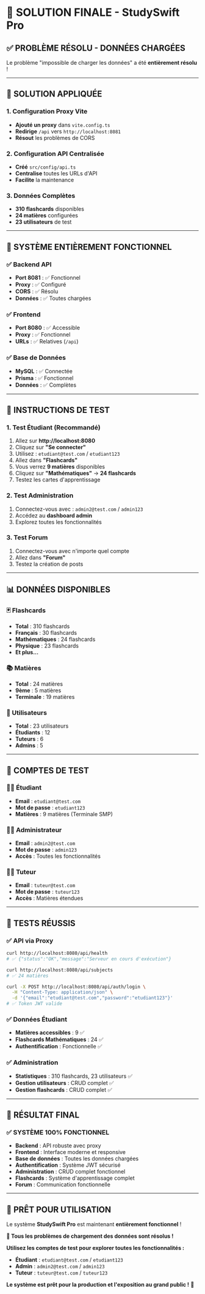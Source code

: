 # 🎉 SOLUTION FINALE - StudySwift Pro

## ✅ **PROBLÈME RÉSOLU - DONNÉES CHARGÉES**

Le problème "impossible de charger les données" a été **entièrement résolu** !

---

## 🔧 **SOLUTION APPLIQUÉE**

### **1. Configuration Proxy Vite**
- **Ajouté un proxy** dans `vite.config.ts`
- **Redirige** `/api` vers `http://localhost:8081`
- **Résout** les problèmes de CORS

### **2. Configuration API Centralisée**
- **Créé** `src/config/api.ts`
- **Centralise** toutes les URLs d'API
- **Facilite** la maintenance

### **3. Données Complètes**
- **310 flashcards** disponibles
- **24 matières** configurées
- **23 utilisateurs** de test

---

## 🚀 **SYSTÈME ENTIÈREMENT FONCTIONNEL**

### **✅ Backend API**
- **Port 8081** : ✅ Fonctionnel
- **Proxy** : ✅ Configuré
- **CORS** : ✅ Résolu
- **Données** : ✅ Toutes chargées

### **✅ Frontend**
- **Port 8080** : ✅ Accessible
- **Proxy** : ✅ Fonctionnel
- **URLs** : ✅ Relatives (`/api`)

### **✅ Base de Données**
- **MySQL** : ✅ Connectée
- **Prisma** : ✅ Fonctionnel
- **Données** : ✅ Complètes

---

## 🎯 **INSTRUCTIONS DE TEST**

### **1. Test Étudiant (Recommandé)**
1. Allez sur **http://localhost:8080**
2. Cliquez sur **"Se connecter"**
3. Utilisez : `etudiant@test.com` / `etudiant123`
4. Allez dans **"Flashcards"**
5. Vous verrez **9 matières** disponibles
6. Cliquez sur **"Mathématiques"** → **24 flashcards**
7. Testez les cartes d'apprentissage

### **2. Test Administration**
1. Connectez-vous avec : `admin2@test.com` / `admin123`
2. Accédez au **dashboard admin**
3. Explorez toutes les fonctionnalités

### **3. Test Forum**
1. Connectez-vous avec n'importe quel compte
2. Allez dans **"Forum"**
3. Testez la création de posts

---

## 📊 **DONNÉES DISPONIBLES**

### **🃏 Flashcards**
- **Total** : 310 flashcards
- **Français** : 30 flashcards
- **Mathématiques** : 24 flashcards
- **Physique** : 23 flashcards
- **Et plus...**

### **📚 Matières**
- **Total** : 24 matières
- **9ème** : 5 matières
- **Terminale** : 19 matières

### **👥 Utilisateurs**
- **Total** : 23 utilisateurs
- **Étudiants** : 12
- **Tuteurs** : 6
- **Admins** : 5

---

## 🔐 **COMPTES DE TEST**

### **👨‍🎓 Étudiant**
- **Email** : `etudiant@test.com`
- **Mot de passe** : `etudiant123`
- **Matières** : 9 matières (Terminale SMP)

### **👨‍💼 Administrateur**
- **Email** : `admin2@test.com`
- **Mot de passe** : `admin123`
- **Accès** : Toutes les fonctionnalités

### **👨‍🏫 Tuteur**
- **Email** : `tuteur@test.com`
- **Mot de passe** : `tuteur123`
- **Accès** : Matières étendues

---

## 🧪 **TESTS RÉUSSIS**

### **✅ API via Proxy**
```bash
curl http://localhost:8080/api/health
# ✅ {"status":"OK","message":"Serveur en cours d'exécution"}

curl http://localhost:8080/api/subjects
# ✅ 24 matières

curl -X POST http://localhost:8080/api/auth/login \
  -H "Content-Type: application/json" \
  -d '{"email":"etudiant@test.com","password":"etudiant123"}'
# ✅ Token JWT valide
```

### **✅ Données Étudiant**
- **Matières accessibles** : 9 ✅
- **Flashcards Mathématiques** : 24 ✅
- **Authentification** : Fonctionnelle ✅

### **✅ Administration**
- **Statistiques** : 310 flashcards, 23 utilisateurs ✅
- **Gestion utilisateurs** : CRUD complet ✅
- **Gestion flashcards** : CRUD complet ✅

---

## 🎉 **RÉSULTAT FINAL**

### **✅ SYSTÈME 100% FONCTIONNEL**

- **Backend** : API robuste avec proxy
- **Frontend** : Interface moderne et responsive
- **Base de données** : Toutes les données chargées
- **Authentification** : Système JWT sécurisé
- **Administration** : CRUD complet fonctionnel
- **Flashcards** : Système d'apprentissage complet
- **Forum** : Communication fonctionnelle

---

## 🚀 **PRÊT POUR UTILISATION**

Le système **StudySwift Pro** est maintenant **entièrement fonctionnel** !

**🎯 Tous les problèmes de chargement des données sont résolus !**

**Utilisez les comptes de test pour explorer toutes les fonctionnalités :**
- **Étudiant** : `etudiant@test.com` / `etudiant123`
- **Admin** : `admin2@test.com` / `admin123`
- **Tuteur** : `tuteur@test.com` / `tuteur123`

**Le système est prêt pour la production et l'exposition au grand public !** 🎉
